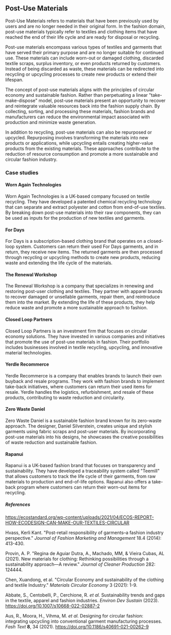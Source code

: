 ﻿## Post-Use Materials

Post-Use Materials refers to materials that have been previously used by users and are no longer needed in their original form. In the fashion domain, post-use materials typically refer to textiles and clothing items that have reached the end of their life cycle and are ready for disposal or recycling.

Post-use materials encompass various types of textiles and garments that have served their primary purpose and are no longer suitable for continued use. These materials can include worn-out or damaged clothing, discarded textile scraps, surplus inventory, or even products returned by customers. Instead of being discarded as waste, these materials can be redirected into recycling or upcycling processes to create new products or extend their lifespan.

The concept of post-use materials aligns with the principles of circular economy and sustainable fashion. Rather than perpetuating a linear "take-make-dispose" model, post-use materials present an opportunity to recover and reintegrate valuable resources back into the fashion supply chain. By collecting, sorting, and processing these materials, fashion brands and manufacturers can reduce the environmental impact associated with production and minimize waste generation.

In addition to recycling, post-use materials can also be repurposed or upcycled. Repurposing involves transforming the materials into new products or applications, while upcycling entails creating higher-value products from the existing materials. These approaches contribute to the reduction of resource consumption and promote a more sustainable and circular fashion industry.

### Case studies

#### Worn Again Technologies

Worn Again Technologies is a UK-based company focused on textile recycling. They have developed a patented chemical recycling technology that can separate and extract polyester and cotton from end-of-use textiles. By breaking down post-use materials into their raw components, they can be used as inputs for the production of new textiles and garments.

#### For Days

For Days is a subscription-based clothing brand that operates on a closed-loop system. Customers can return their used For Days garments, and in return, they receive new items. The returned garments are then processed through recycling or upcycling methods to create new products, reducing waste and extending the life cycle of the materials.

#### The Renewal Workshop

The Renewal Workshop is a company that specializes in renewing and restoring post-user clothing and textiles. They partner with apparel brands to recover damaged or unsellable garments, repair them, and reintroduce them into the market. By extending the life of these products, they help reduce waste and promote a more sustainable approach to fashion.

#### Closed Loop Partners

Closed Loop Partners is an investment firm that focuses on circular economy solutions. They have invested in various companies and initiatives that promote the use of post-use materials in fashion. Their portfolio includes businesses involved in textile recycling, upcycling, and innovative material technologies.

#### Yerdle Recommerce

Yerdle Recommerce is a company that enables brands to launch their own buyback and resale programs. They work with fashion brands to implement take-back initiatives, where customers can return their used items for resale. Yerdle handles the logistics, refurbishment, and resale of these products, contributing to waste reduction and circularity.

#### Zero Waste Daniel

Zero Waste Daniel is a sustainable fashion brand known for its zero-waste approach. The designer, Daniel Silverstein, creates unique and stylish garments using fabric scraps and post-user materials. By incorporating post-use materials into his designs, he showcases the creative possibilities of waste reduction and sustainable fashion.

#### Rapanui

Rapanui is a UK-based fashion brand that focuses on transparency and sustainability. They have developed a traceability system called "Teemill" that allows customers to track the life cycle of their garments, from raw materials to production and end-of-life options. Rapanui also offers a take-back program where customers can return their worn-out items for recycling.

##### References

https://ecostandard.org/wp-content/uploads/2021/04/ECOS-REPORT-HOW-ECODESIGN-CAN-MAKE-OUR-TEXTILES-CIRCULAR

Hvass, Kerli Kant. "Post-retail responsibility of garments–a fashion industry perspective." _Journal of Fashion Marketing and Management_ 18.4 (2014): 413-430.

Provin, A. P. "Regina de Aguiar Dutra, A., Machado, MM, & Vieira Cubas, AL (2021). New materials for clothing: Rethinking possibilities through a sustainability approach—A review." _Journal of Cleaner Production_ 282: 124444.

Chen, Xuandong, et al. "Circular Economy and sustainability of the clothing and textile Industry." _Materials Circular Economy_ 3 (2021): 1-9.

Abbate, S., Centobelli, P., Cerchione, R. _et al._ Sustainability trends and gaps in the textile, apparel and fashion industries. _Environ Dev Sustain_ (2023). https://doi.org/10.1007/s10668-022-02887-2

Aus, R., Moora, H., Vihma, M. _et al._ Designing for circular fashion: integrating upcycling into conventional garment manufacturing processes. _Fash Text_  **8**, 34 (2021). https://doi.org/10.1186/s40691-021-00262-9
